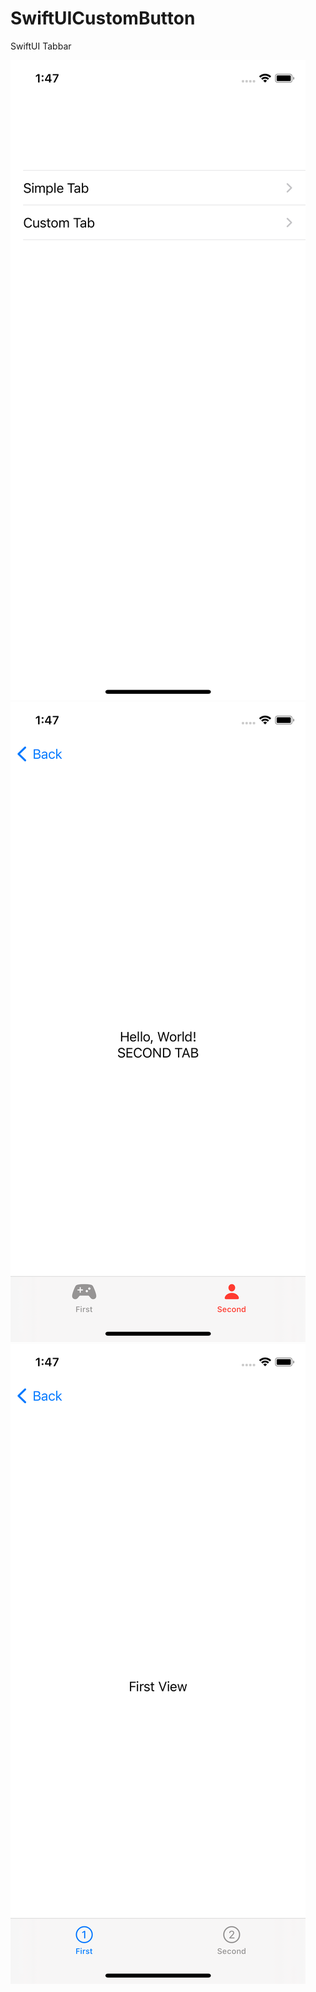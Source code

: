 # SwiftUICustomButton

SwiftUI Tabbar 


![alt text](https://raw.githubusercontent.com/skyclones/SwiftUICustomTabbar/main/TabbarDemo/Images/CustomTab1.png)
![alt text](https://raw.githubusercontent.com/skyclones/SwiftUICustomTabbar/main/TabbarDemo/Images/CustomTab2.png)
![alt text](https://raw.githubusercontent.com/skyclones/SwiftUICustomTabbar/main/TabbarDemo/Images/CustomTab3.png)
